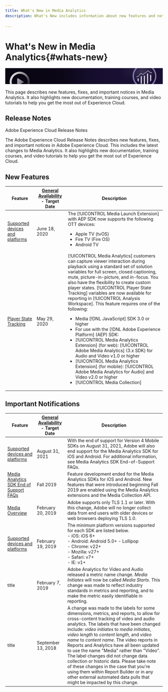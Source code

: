 ```yaml
---
title: What's New in Media Analytics
description: What's New includes information about new features and notifications.

---
```


# What's New in Media Analytics{#whats-new}

![Banner](assets/media_analytics_banner.png)

This page describes new features, fixes, and important notices in Media Analytics. It also highlights new documentation, training courses, and video tutorials to help you get the most out of Experience Cloud.

## Release Notes

Adobe Experience Cloud Release Notes

The Adobe Experience Cloud Release Notes describes new features, fixes, and important notices in Adobe Experience Cloud. This includes the latest changes to Media Analytics. It also highlights new documentation, training courses, and video tutorials to help you get the most out of Experience Cloud.

## New Features

| Feature | [General Availability](https://docs.adobe.com/content/help/en/analytics/landing/an-releases.html) - Target Date | Description |
| ----------- | ---------- | ---------- |
| [Supported devices and platforms](https://docs.adobe.com/content/help/en/media-analytics/using/supported-devices.html) | June 18, 2020 | The [!UICONTROL Media Launch Extension] with AEP SDK now supports the following OTT devices:<ul><li>Apple TV (tvOS)</li><li>Fire TV (Fire OS)</li><li>Android TV</li></ul> |
| [Player State Tracking](https://docs.adobe.com/content/help/en/media-analytics/using/player-state-tracking/player-state-overview.html) | May 29, 2020 | [!UICONTROL Media Analytics] customers can capture viewer interaction during playback using a standard set of solution variables for full screen, closed captioning, mute, picture-in-picture, and in-focus. You also have the flexibility to create custom player states. [!UICONTROL Player State Tracking] variables are now available for reporting in [!UICONTROL Analysis Workspace]. This feature requires one of the following: <ul><li>Media [!DNL JavaScript] SDK 3.0 or higher</li><li>For use with the [!DNL Adobe Experience Platform] (AEP) SDK:</li><li>[!UICONTROL Media Analytics Extension] (for web): [!UICONTROL Adobe Media Analytics] (3.x SDK) for Audio and Video v1.0 or higher</li><li>[!UICONTROL Media Analytics Extension] (for mobile): [!UICONTROL Adobe Media Analytics for Audio] and Video v2.0 or higher</li><li>[!UICONTROL Media Collection]</li></ul> |


## Important Notifications

| Feature | [General Availability](https://docs.adobe.com/content/help/en/analytics/landing/an-releases.html) - Target Date | Description |
| ----------- | ---------- | ---------- |
| [Supported devices and platforms](https://docs.adobe.com/content/help/en/media-analytics/using/supported-devices.html) | August 31, 2021 | With the end of support for Version 4 Mobile SDKs on August 31, 2021, Adobe will also end support for the Media Analytics SDK for iOS and Android. For additional information, see Media Analytics SDK End-of-Support FAQs.|
| [Media Analytics SDK End of Support FAQs](sdk-implement/end-of-support-faqs.md) | Fall 2019 | Feature development ended for the Media Analytics SDKs for iOS and Android.  New features that were introduced beginning Fall 2019 are enabled using the Media Analytics extensions and the Media Collection API. |
| [Media Overview](media-overview.md) | February 20, 2019 | Adobe supports only TLS 1.1 or later. With this change, Adobe will no longer collect data from end users with older devices or web browsers deploying TLS 1.0. |
| [Supported devices and platforms](https://docs.adobe.com/content/help/en/media-analytics/using/supported-devices.html) | February 19, 2019 | The minimum platform versions supported for each SDK are listed below. <br>- iOS: iOS 6+ <br>- Android: Android 5.0+ - Lollipop <br>-  Chrome: v22+<br>- Mozilla: v27+<br>- Safari: v7+<br>- IE: v1+ |
| title | February 7, 2019 | Adobe Analytics for Video and Audio released a metric name change. <i>Media Initiates</i> will now be called <i>Media Starts</i>. This change was made to reflect industry standards in metrics and reporting, and to make the metric easily identifiable in reporting. |
| title | September 13, 2018 | A change was made to the labels for some dimensions, metrics, and reports, to allow for cross-content tracking of video and audio analytics. The labels that have been changed include: *video initiates* to *media initiates*, *video length* to *content length*, and *video name* to *content name*. The video reports in Reports and Analytics have all been updated to use the name "Media" rather than "Video". The label changes did not change data collection or historic data. Please take note of these changes in the case that you're using them within Report Builder or in any other external automated data pulls that might be impacted by this change. |



<!-- | title | date | description | -->
